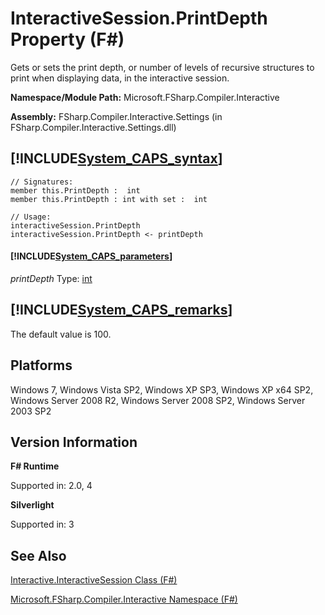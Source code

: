 # InteractiveSession.PrintDepth Property (F#)

Gets or sets the print depth, or number of levels of recursive structures to print when displaying data, in the interactive session.

**Namespace/Module Path:** Microsoft.FSharp.Compiler.Interactive

**Assembly:** FSharp.Compiler.Interactive.Settings (in FSharp.Compiler.Interactive.Settings.dll)


## [!INCLUDE[System_CAPS_syntax](//System/Token/System_CAPS_syntax_md.md)]

```
// Signatures:
member this.PrintDepth :  int
member this.PrintDepth : int with set :  int

// Usage:
interactiveSession.PrintDepth
interactiveSession.PrintDepth <- printDepth
```

#### [!INCLUDE[System_CAPS_parameters](//System/Token/System_CAPS_parameters_md.md)]
*printDepth*
Type: [int](http://msdn.microsoft.com/en-us/library/025d5455-3622-4ea5-9573-3ecbd4ee1375)




## [!INCLUDE[System_CAPS_remarks](//System/Token/System_CAPS_remarks_md.md)]
The default value is 100.


## Platforms
Windows 7, Windows Vista SP2, Windows XP SP3, Windows XP x64 SP2, Windows Server 2008 R2, Windows Server 2008 SP2, Windows Server 2003 SP2


## Version Information
**F# Runtime**

Supported in: 2.0, 4

**Silverlight**

Supported in: 3


## See Also
[Interactive.InteractiveSession Class &#40;F&#35;&#41;](Interactive.InteractiveSession+Class+28%F%2329%.md)

[Microsoft.FSharp.Compiler.Interactive Namespace &#40;F&#35;&#41;](Microsoft.FSharp.Compiler.Interactive+Namespace+28%F%2329%.md)

